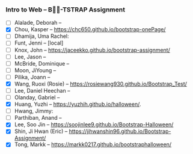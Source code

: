### Intro to Web – B👻👻-TSTRAP Assignment

- [ ] Alalade, Deborah –
- [x] Chou, Kasper – https://chc650.github.io/bootstrap-onePage/
- [ ] Dhamija, Uma Rachel:
- [ ] Funt, Jenni – [local]
- [ ] Knox, John – https://jaceekko.github.io/bootstrap-assignment/
- [ ] Lee, Jason –
- [ ] McBride, Dominique – 
- [ ] Moon, JiYoung –
- [ ] Pilika, Joann –
- [x] Wang, Ruoxi (Rosie) – https://rosiewang930.github.io/Bootstrap_Test/
- [ ] Lee, Daniel Heechan – 
- [ ] Olanday, Gabriel –
- [x] Huang, Yuzhi – https://yuzhih.github.io/halloween/.
- [ ] Hwang, Jimmy:
- [ ] Parthiban, Anand –
- [x] Lee, Soo Jin – https://soojinlee9.github.io/Bootstrap-Halloween/
- [x] Shin, Ji Hwan (Eric) – https://jihwanshin96.github.io/Bootstrap-Assignment/
- [x] Tong, Markk – https://markk0217.github.io/bootstraphalloween/
